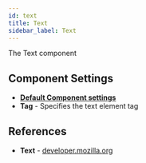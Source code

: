 ```yaml
---
id: text
title: Text
sidebar_label: Text
---
```

The Text component

## Component Settings
- [__Default Component settings__](components.md#default-component-settings)
- __Tag__ - Specifies the text element tag

## References
 * __Text__ - [developer.mozilla.org](https://developer.mozilla.org/en-US/docs/Web/API/Text)
